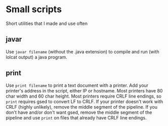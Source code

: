 # Small scripts
Short utilities that I made and use often 

## javar
Use `javar filename` (without the .java extension) to compile and run (with lolcat output) a java program.

## print
Use `print filename` to print a text document with a printer. Add your printer's address in the script, either IP or hostname. Most printers have 80 char width and 60 char height. Most printers require CRLF line endings, so `print` requires gsed to convert LF to CRLF. If your printer doesn't work with CRLF (highly unlikely), remove the middle segment of the pipeline. If you don't have and/or don't want gsed, remove the middle segment of the pipeline and use `print` on files that already have CRLF line endings.

